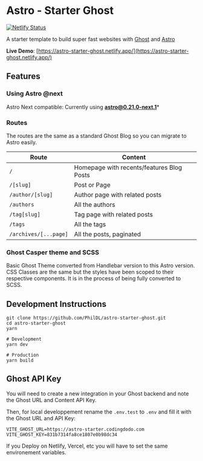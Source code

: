 # Astro - Starter Ghost

[![Netlify Status](https://api.netlify.com/api/v1/badges/81004ccd-5c51-4294-9711-67a248143e6f/deploy-status)](https://app.netlify.com/sites/astro-starter-ghost/deploys)

A starter template to build super fast websites with [Ghost](https://ghost.org/) and [Astro](https://github.com/snowpackjs/astro)

**Live Demo**: [https://astro-starter-ghost.netlify.app/](https://astro-starter-ghost.netlify.app/)

## Features

### Using Astro @next

Astro Next compatible: Currently using **astro@0.21.0-next.1***

### Routes

The routes are the same as a standard Ghost Blog so you can migrate to Astro easily.

| Route   | Content    |
| ------- | ---------- |
| `/`  | Homepage with recents/features Blog Posts |
| `/[slug]` | Post or Page        |
| `/author/[slug]` | Author page with related posts        |
| `/authors` | All the authors         |
| `/tag[slug]` | Tag page with related posts         |
| `/tags` | All the tags         |
| `/archives/[...page]` | All the posts, paginated         |


### Ghost Casper theme and SCSS

Basic Ghost Theme converted from Handlebar version to this Astro version. CSS Classes are the same but the styles have
been scoped to their respective components. It is in the process of being fully converted to SCSS.

## Development Instructions

```
git clone https://github.com/PhilDL/astro-starter-ghost.git
cd astro-starter-ghost
yarn

# Development
yarn dev

# Production
yarn build
```

## Ghost API Key

You will need to create a new integration in your Ghost backend and note the Ghost URL and Content API Key.

Then, for local developpement rename the `.env.test` to `.env` and fill it with the Ghost URL and API Key:

```
VITE_GHOST_URL=https://astro-starter.codingdodo.com
VITE_GHOST_KEY=831b7314fa8ce1807e0b98dc34
```

If you Deploy on Netlify, Vercel, etc you will have to set the same environement variables.

